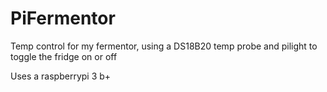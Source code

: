 # PiFermentor
Temp control for my fermentor, using a DS18B20 temp probe and pilight to toggle the fridge on or off

Uses a raspberrypi 3 b+
